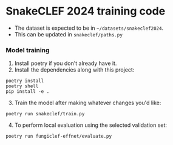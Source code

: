 # SnakeCLEF 2024 training code

- The dataset is expected to be in `~/datasets/snakeclef2024`.
- This can be updated in `snakeclef/paths.py`

### Model training

1. Install poetry if you don't already have it.
2. Install the dependencies along with this project:

```shell
poetry install
poetry shell
pip install -e .
```

3. Train the model after making whatever changes you'd like:

```shell
poetry run snakeclef/train.py
```

4. To perform local evaluation using the selected validation set:

```shell
poetry run fungiclef-effnet/evaluate.py
```

